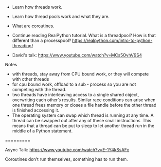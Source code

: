 - Learn how threads work.
- Learn how thread pools work and what they are.
- What are coroutines.


- Continue reading RealPython tutorial.  What is a threadpool?  How is that different than a processpool? https://realpython.com/intro-to-python-threading/
- David's talk: https://www.youtube.com/watch?v=MCs5OvhV9S4



Notes

- with threads, stay away from CPU bound work, or they will compete with other threads
- for cpu bound work, offload to a sub - process so you are not competing with the thread.
-  two threads have interleaving access to a single shared object, overwriting each other’s results. Similar race conditions can arise when one thread frees memory or closes a file handle before the other thread is finished accessing it.
- The operating system can swap which thread is running at any time. A thread can be swapped out after any of these small instructions. This means that a thread can be put to sleep to let another thread run in the middle of a Python statement.



=========

Async Talk: https://www.youtube.com/watch?v=E-1Y4kSsAFc

Coroutines don't run themselves, something has to run them.
